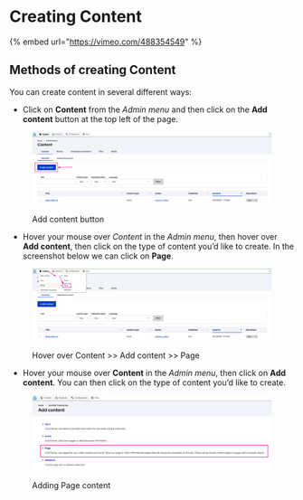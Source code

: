 # Creating Content

{% embed url="https://vimeo.com/488354549" %}

## Methods of creating Content

You can create content in several different ways:

* Click on **Content** from the _Admin menu_ and then click on the **Add content** button at the top left of the page.

<figure><img src="../.gitbook/assets/image (1) (1) (1) (1) (1) (1).png" alt=""><figcaption><p>Add content button</p></figcaption></figure>

* Hover your mouse over _Content_ in the _Admin menu_, then hover over **Add content**, then click on the type of content you’d like to create. In the screenshot below we can click on **Page**.

<figure><img src="../.gitbook/assets/image (2) (1) (1) (1) (1).png" alt=""><figcaption><p>Hover over Content >> Add content >> Page</p></figcaption></figure>

* Hover your mouse over **Content** in the _Admin menu_, then click on **Add content**. You can then click on the type of content you’d like to create.

<figure><img src="../.gitbook/assets/image (3) (1) (1) (1) (1).png" alt=""><figcaption><p>Adding Page content</p></figcaption></figure>
